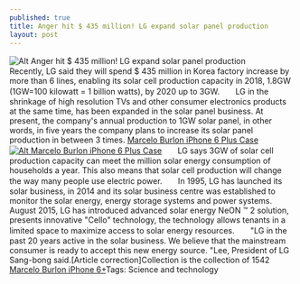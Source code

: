 ```yaml
---
published: true
title: Anger hit $ 435 million! LG expand solar panel production
layout: post
---
```

![Alt Anger hit $ 435 million! LG expand solar panel production](https://c2.staticflickr.com/2/1512/24017672789_50bd21e92a_z.jpg)　　Recently, LG said they will spend $ 435 million in Korea factory increase by more than 6 lines, enabling its solar cell production capacity in 2018, 1.8GW (1GW=100 kilowatt = 1 billion watts), by 2020 up to 3GW.　　LG in the shrinkage of high resolution TVs and other consumer electronics products at the same time, has been expanded in the solar panel business. At present, the company\'s annual production to 1GW solar panel, in other words, in five years the company plans to increase its solar panel production in between 3 times. [Marcelo Burlon iPhone 6 Plus Case](http://www.nodcase.com/marcelo-burlon-iphone-6-plus-case-lion-p-4760.html)[![Alt Marcelo Burlon iPhone 6 Plus Case](http://www.nodcase.com/images/large/i6plus/marcelo_burlon_i6p1900_lrg.jpg)](http://www.nodcase.com/marcelo-burlon-iphone-6-plus-case-lion-p-4760.html)　　LG says 3GW of solar cell production capacity can meet the million solar energy consumption of households a year. This also means that solar cell production will change the way many people use electric power.　　In 1995, LG has launched its solar business, in 2014 and its solar business centre was established to monitor the solar energy, energy storage systems and power systems. August 2015, LG has introduced advanced solar energy NeON ™ 2 solution, presents innovative \"Cello\" technology, the technology allows tenants in a limited space to maximize access to solar energy resources.　　\"LG in the past 20 years active in the solar business. We believe that the mainstream consumer is ready to accept this new energy source. \"Lee, President of LG Sang-bong said.[Article correction]Collection is the collection of 1542 [Marcelo Burlon iPhone 6+](https://www.ssense.com/women/product/marcelo_burlon_county_of_milan/black-snake-t-shirt/115825)Tags: Science and technology